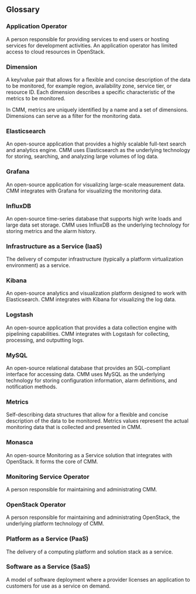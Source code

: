 ## Glossary


### Application Operator

A person responsible for providing services to end users or hosting services for development
activities. An application operator has limited access to cloud resources in OpenStack.


### Dimension

A key/value pair that allows for a flexible and concise description of the data to be monitored,
for example region, availability zone, service tier, or resource ID. Each dimension describes a
specific characteristic of the metrics to be monitored.

In CMM, metrics are uniquely identified by a name and a set of dimensions. Dimensions can serve
as a filter for the monitoring data.


### Elasticsearch

An open-source application that provides a highly scalable full-text search and analytics engine.
CMM uses Elasticsearch as the underlying technology for storing, searching, and analyzing large
volumes of log data.


### Grafana

An open-source application for visualizing large-scale measurement data. CMM integrates with
Grafana for visualizing the monitoring data.


### InfluxDB

An open-source time-series database that supports high write loads and large data set storage.
CMM uses InfluxDB as the underlying technology for storing metrics and the alarm history.


### Infrastructure as a Service (IaaS)

The delivery of computer infrastructure (typically a platform virtualization environment) as a
service.


### Kibana

An open-source analytics and visualization platform designed to work with Elasticsearch. CMM
integrates with Kibana for visualizing the log data.


### Logstash

An open-source application that provides a data collection engine with pipelining capabilities.
CMM integrates with Logstash for collecting, processing, and outputting logs.


### MySQL

An open-source relational database that provides an SQL-compliant interface for accessing data.
CMM uses MySQL as the underlying technology for storing configuration information, alarm
definitions, and notification methods.

### Metrics

Self-describing data structures that allow for a flexible and concise description of the data to be
monitored. Metrics values represent the actual monitoring data that is collected and presented in
CMM.


### Monasca

An open-source Monitoring as a Service solution that integrates with OpenStack. It forms the core
of CMM.


### Monitoring Service Operator

A person responsible for maintaining and administrating CMM.


### OpenStack Operator

A person responsible for maintaining and administrating OpenStack, the underlying platform
technology of CMM.


### Platform as a Service (PaaS)

The delivery of a computing platform and solution stack as a service.


### Software as a Service (SaaS)

A model of software deployment where a provider licenses an application to customers for use as
a service on demand.
